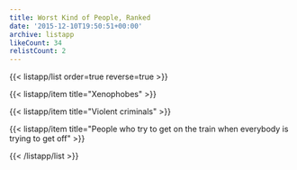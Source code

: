 ```yaml
---
title: Worst Kind of People, Ranked
date: '2015-12-10T19:50:51+00:00'
archive: listapp
likeCount: 34
relistCount: 2
---
```



{{< listapp/list order=true reverse=true >}}

   {{< listapp/item title="Xenophobes" >}}

   {{< listapp/item title="Violent criminals" >}}

   {{< listapp/item title="People who try to get on the train when everybody is trying to get off" >}}

{{< /listapp/list >}}
